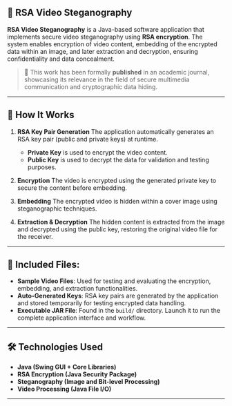 ## 🔐 RSA Video Steganography

**RSA Video Steganography** is a Java-based software application that implements secure video steganography using **RSA encryption**. The system enables encryption of video content, embedding of the encrypted data within an image, and later extraction and decryption, ensuring confidentiality and data concealment.

> 📌 This work has been formally **published** in an academic journal, showcasing its relevance in the field of secure multimedia communication and cryptographic data hiding.

---

## 🧪 How It Works

1. **RSA Key Pair Generation**
   The application automatically generates an RSA key pair (public and private keys) at runtime.

    * **Private Key** is used to encrypt the video content.
    * **Public Key** is used to decrypt the data for validation and testing purposes.

2. **Encryption**
   The video is encrypted using the generated private key to secure the content before embedding.

3. **Embedding**
   The encrypted video is hidden within a cover image using steganographic techniques.

4. **Extraction & Decryption**
   The hidden content is extracted from the image and decrypted using the public key, restoring the original video file for the receiver.

---

## 📁 Included Files:

* **Sample Video Files**: Used for testing and evaluating the encryption, embedding, and extraction functionalities.
* **Auto-Generated Keys**: RSA key pairs are generated by the application and stored temporarily for testing encrypted data handling.
* **Executable JAR File**: Found in the `build/` directory. Launch it to run the complete application interface and workflow.

---

## 🛠️ Technologies Used

* **Java (Swing GUI + Core Libraries)**
* **RSA Encryption (Java Security Package)**
* **Steganography (Image and Bit-level Processing)**
* **Video Processing (Java File I/O)**

---
